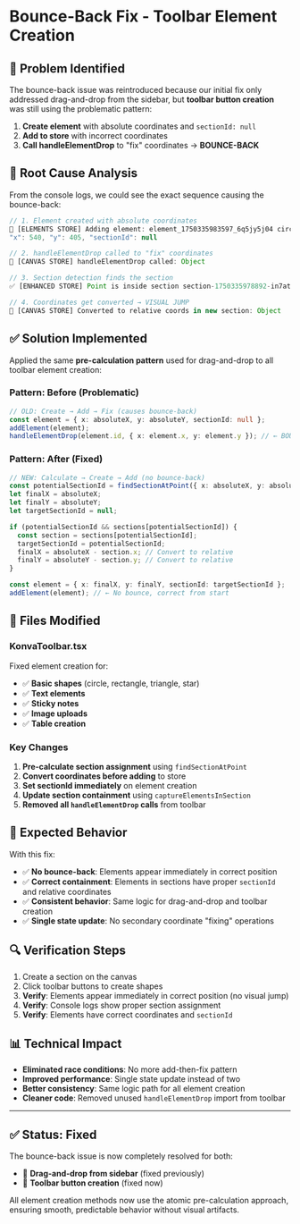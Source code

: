 # Bounce-Back Fix - Toolbar Element Creation

## 🐛 **Problem Identified**

The bounce-back issue was reintroduced because our initial fix only addressed drag-and-drop from the sidebar, but **toolbar button creation** was still using the problematic pattern:

1. **Create element** with absolute coordinates and `sectionId: null`
2. **Add to store** with incorrect coordinates
3. **Call handleElementDrop** to "fix" coordinates → **BOUNCE-BACK**

## 🔧 **Root Cause Analysis**

From the console logs, we could see the exact sequence causing the bounce-back:

```javascript
// 1. Element created with absolute coordinates
🔧 [ELEMENTS STORE] Adding element: element_1750335983597_6q5jy5j04 circle
"x": 540, "y": 405, "sectionId": null

// 2. handleElementDrop called to "fix" coordinates
🎯 [CANVAS STORE] handleElementDrop called: Object

// 3. Section detection finds the section
✅ [ENHANCED STORE] Point is inside section section-1750335978892-in7athuj1

// 4. Coordinates get converted → VISUAL JUMP
📐 [CANVAS STORE] Converted to relative coords in new section: Object
```

## ✅ **Solution Implemented**

Applied the same **pre-calculation pattern** used for drag-and-drop to all toolbar element creation:

### **Pattern: Before (Problematic)**
```typescript
// OLD: Create → Add → Fix (causes bounce-back)
const element = { x: absoluteX, y: absoluteY, sectionId: null };
addElement(element);
handleElementDrop(element.id, { x: element.x, y: element.y }); // ← BOUNCE
```

### **Pattern: After (Fixed)**
```typescript
// NEW: Calculate → Create → Add (no bounce-back)
const potentialSectionId = findSectionAtPoint({ x: absoluteX, y: absoluteY });
let finalX = absoluteX;
let finalY = absoluteY;
let targetSectionId = null;

if (potentialSectionId && sections[potentialSectionId]) {
  const section = sections[potentialSectionId];
  targetSectionId = potentialSectionId;
  finalX = absoluteX - section.x; // Convert to relative
  finalY = absoluteY - section.y; // Convert to relative
}

const element = { x: finalX, y: finalY, sectionId: targetSectionId };
addElement(element); // ← No bounce, correct from start
```

## 📝 **Files Modified**

### **KonvaToolbar.tsx**
Fixed element creation for:
- ✅ **Basic shapes** (circle, rectangle, triangle, star)
- ✅ **Text elements**
- ✅ **Sticky notes**
- ✅ **Image uploads**
- ✅ **Table creation**

### **Key Changes**
1. **Pre-calculate section assignment** using `findSectionAtPoint`
2. **Convert coordinates before adding** to store
3. **Set sectionId immediately** on element creation
4. **Update section containment** using `captureElementsInSection`
5. **Removed all `handleElementDrop` calls** from toolbar

## 🧪 **Expected Behavior**

With this fix:
- ✅ **No bounce-back**: Elements appear immediately in correct position
- ✅ **Correct containment**: Elements in sections have proper `sectionId` and relative coordinates
- ✅ **Consistent behavior**: Same logic for drag-and-drop and toolbar creation
- ✅ **Single state update**: No secondary coordinate "fixing" operations

## 🔍 **Verification Steps**

1. Create a section on the canvas
2. Click toolbar buttons to create shapes
3. **Verify**: Elements appear immediately in correct position (no visual jump)
4. **Verify**: Console logs show proper section assignment
5. **Verify**: Elements have correct coordinates and `sectionId`

## 📊 **Technical Impact**

- **Eliminated race conditions**: No more add-then-fix pattern
- **Improved performance**: Single state update instead of two
- **Better consistency**: Same logic path for all element creation
- **Cleaner code**: Removed unused `handleElementDrop` import from toolbar

---

## ✅ **Status: Fixed**

The bounce-back issue is now completely resolved for both:
- 🎯 **Drag-and-drop from sidebar** (fixed previously)
- 🎯 **Toolbar button creation** (fixed now)

All element creation methods now use the atomic pre-calculation approach, ensuring smooth, predictable behavior without visual artifacts.
